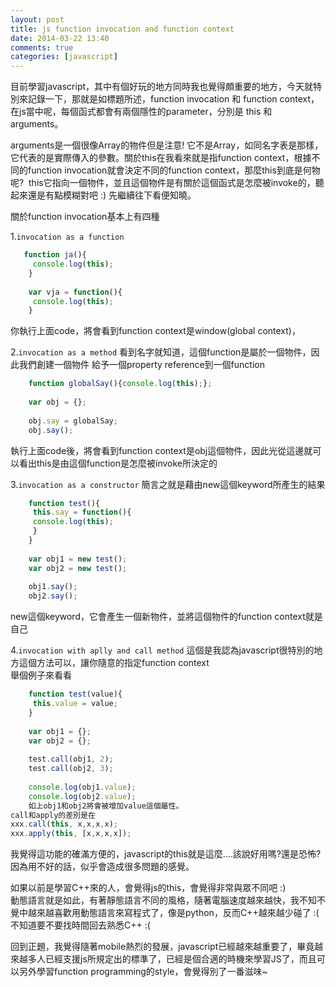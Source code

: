 ```yaml
---
layout: post
title: js function invocation and function context
date: 2014-03-22 13:40
comments: true
categories: [javascript]
---
```



目前學習javascript，其中有個好玩的地方同時我也覺得頗重要的地方，今天就特別來記錄一下，那就是如標題所述，function invocation 和 function context，在js當中呢，每個函式都會有兩個隱性的parameter，分別是 this 和 arguments。  
  
arguments是一個很像Array的物件但是注意! 它不是Array，如同名字表是那樣，它代表的是實際傳入的參數。關於this在我看來就是指function context，根據不同的function invocation就會決定不同的function context，那麼this到底是何物呢?  this它指向一個物件，並且這個物件是有關於這個函式是怎麼被invoke的，聽起來還是有點模糊對吧 :) 先繼續往下看便知曉。  
  
關於function invocation基本上有四種  
  
1.`invocation as a function`  
```js
   function ja(){  
	 console.log(this);  
	}  
	  
	var vja = function(){  
	 console.log(this);  
	}
```
	  
你執行上面code，將會看到function context是window(global context)，  
  
2.`invocation as a method`
看到名字就知道，這個function是屬於一個物件，因此我們創建一個物件
給予一個property reference到一個function
```js
	function globalSay(){console.log(this);};  
	  
	var obj = {};  
	  
	obj.say = globalSay;  
	obj.say();  
```	  
執行上面code後，將會看到function context是obj這個物件，因此光從這邊就可以看出this是由這個function是怎麼被invoke所決定的  
  
3.`invocation as a constructor`
簡言之就是藉由new這個keyword所產生的結果
```js
	function test(){  
	 this.say = function(){  
	 console.log(this);  
	 }  
	}  
	  
	var obj1 = new test();  
	var obj2 = new test();  
	  
	obj1.say();  
	obj2.say();  
```	  
new這個keyword，它會產生一個新物件，並將這個物件的function context就是自己  
  
4.`invocation with aplly and call method`
這個是我認為javascript很特別的地方這個方法可以，讓你隨意的指定function context  
舉個例子來看看
```js
	function test(value){  
	 this.value = value;  
	}  
	  
	var obj1 = {};  
	var obj2 = {};  
	  
	test.call(obj1, 2);  
	test.call(obj2, 3);  
	  
	console.log(obj1.value);  
	console.log(obj2.value);  
	如上obj1和obj2將會被增加value這個屬性。  
call和apply的差別是在  
xxx.call(this, x,x,x,x);  
xxx.apply(this, [x,x,x,x]);   
```  
我覺得這功能的確滿方便的，javascript的this就是這麼....該說好用嗎?還是恐怖?  
因為用不好的話，似乎會造成很多問題的感覺。  
  
如果以前是學習C++來的人，會覺得js的this，會覺得非常與眾不同吧 :)  
動態語言就是如此，有著靜態語言不同的風格，隨著電腦速度越來越快，我不知不覺中越來越喜歡用動態語言來寫程式了，像是python，反而C++越來越少碰了 :( 不知道要不要找時間回去熟悉C++ :(  
  
回到正題，我覺得隨著mobile熱烈的發展，javascript已經越來越重要了，畢竟越來越多人已經支援js所規定出的標準了，已經是個合適的時機來學習JS了，而且可以另外學習function programming的style，會覺得別了一番滋味~  
  
  
  


